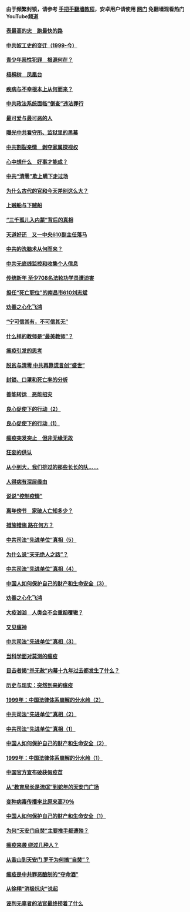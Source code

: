 #### 由于频繁封锁，请参考 [手把手翻墙教程](https://github.com/gfw-breaker/guides/wiki/)，安卓用户请使用 [网门](https://github.com/gfw-breaker/nogfw/blob/master/dl.md?t=03291800) 免翻墙观看热门YouTube频道 

#### [表最高的忠　跑最快的路](../pages/19/422703.md?t=03291800) 

#### [中共奴工史的变迁（1999-今）](../pages/19/422656.md?t=03291800) 

#### [青少年恶性犯罪　根源何在？](../pages/19/422449.md?t=03291800) 

#### [梧桐树　凤凰台](../pages/19/422442.md?t=03291800) 

#### [疾病与不幸根本上从何而来？](../pages/19/422438.md?t=03291800) 

#### [中共政法系统面临“倒查”违法罪行](../pages/19/422497.md?t=03291800) 

#### [最可爱与最可恶的人](../pages/19/422448.md?t=03291800) 

#### [曝光中共看守所、监狱里的黑幕](../pages/19/422390.md?t=03291800) 

#### [中共割裂亲情　剥夺家属探视权](../pages/19/422364.md?t=03291800) 

#### [心中想什么　好事才能成？](../pages/19/422318.md?t=03291800) 

#### [中共“清零”欺上瞒下走过场](../pages/19/422306.md?t=03291800) 

#### [为什么古代的官和今天差别这么大？](../pages/19/422228.md?t=03291800) 

#### [上贼船与下贼船](../pages/19/422276.md?t=03291800) 

#### [“三千孤儿入内蒙”背后的真相](../pages/19/422229.md?t=03291800) 

#### [天道好还　又一中央610副主任落马](../pages/19/422155.md?t=03291800) 

#### [中共的洗脑术从何而来？](../pages/19/422154.md?t=03291800) 

#### [中共无底线监控和收集个人信息](../pages/19/422039.md?t=03291800) 

#### [传统新年 至少708名法轮功学员遭迫害](../pages/19/421946.md?t=03291800) 

#### [担任“死亡职位”的南昌市610刘志斌](../pages/19/421957.md?t=03291800) 

#### [劝善之心化飞鸿](../pages/19/421164.md?t=03291800) 

#### [“宁可信其有，不可信其无”](../pages/19/421691.md?t=03291800) 

#### [什么样的教师是“最美教师”？](../pages/19/421755.md?t=03291800) 

#### [瘟疫引发的思考](../pages/19/421594.md?t=03291800) 

#### [脱贫与清零 中共再靠谎言创“盛世”](../pages/19/421590.md?t=03291800) 

#### [封锁、口罩和死亡率的分析](../pages/19/421495.md?t=03291800) 

#### [善能转运　恶能招灾](../pages/19/421334.md?t=03291800) 

#### [良心促使下的行动（2）](../pages/19/421361.md?t=03291800) 

#### [良心促使下的行动（1）](../pages/19/421302.md?t=03291800) 

#### [瘟疫突发突止　但非无缘无故](../pages/19/421281.md?t=03291800) 

#### [狂妄的供认](../pages/19/421199.md?t=03291800) 

#### [从小到大，我们排过的那些长长的队……](../pages/19/421243.md?t=03291800) 

#### [人得病有深层缘由](../pages/19/420864.md?t=03291800) 

#### [说说“控制疫情”](../pages/19/420831.md?t=03291800) 

#### [离年傍节　家破人亡知多少？](../pages/19/420563.md?t=03291800) 

#### [措施错施  路在何方？](../pages/19/420076.md?t=03291800) 

#### [中共司法“先进单位”真相（5）](../pages/19/419453.md?t=03291800) 

#### [为什么说“天无绝人之路”？](../pages/19/419618.md?t=03291800) 

#### [中共司法“先进单位”真相（4）](../pages/19/419452.md?t=03291800) 

#### [中国人如何保护自己的财产和生命安全（3）](../pages/19/419405.md?t=03291800) 

#### [劝善之心化飞鸿](../pages/19/418758.md?t=03291800) 

#### [大疫汹汹　人类会不会重蹈覆辙？](../pages/19/419691.md?t=03291800) 

#### [又见瘟神](../pages/19/419225.md?t=03291800) 

#### [中共司法“先进单位”真相（3）](../pages/19/419451.md?t=03291800) 

#### [当科学面对莫测的瘟疫](../pages/19/419625.md?t=03291800) 

#### [目击者揭“杀无赦”内幕十九年过去都发生了什么？](../pages/19/419617.md?t=03291800) 

#### [历史与现实：突然到来的瘟疫](../pages/19/419619.md?t=03291800) 

#### [1999年：中国法律体系崩解的分水岭（2）](../pages/19/419455.md?t=03291800) 

#### [中共司法“先进单位”真相（2）](../pages/19/419450.md?t=03291800) 

#### [中共司法“先进单位”真相（1）](../pages/19/419449.md?t=03291800) 

#### [中国人如何保护自己的财产和生命安全（2）](../pages/19/419404.md?t=03291800) 

#### [1999年：中国法律体系崩解的分水岭（1）](../pages/19/419454.md?t=03291800) 

#### [中国官方宣布破获假疫苗](../pages/19/419504.md?t=03291800) 

#### [从“教育局长是流氓”到蛇年的天安门广场](../pages/19/419470.md?t=03291800) 

#### [变种病毒传播率比原来高70％](../pages/19/419456.md?t=03291800) 

#### [中国人如何保护自己的财产和生命安全（1）](../pages/19/419403.md?t=03291800) 

#### [为何“天安门自焚”主要推手都遭殃？](../pages/19/419348.md?t=03291800) 

#### [瘟疫来袭 绕过几种人？](../pages/19/419349.md?t=03291800) 

#### [从香山到天安门 罗干为何搞“自焚”？](../pages/19/419270.md?t=03291800) 

#### [瘟疫是中共罪恶酿制的“夺命酒”](../pages/19/419223.md?t=03291800) 

#### [从徐栩“消极抗灾”说起](../pages/19/419224.md?t=03291800) 

#### [诬判无辜者的法官最终捞着了什么](../pages/19/419268.md?t=03291800) 

